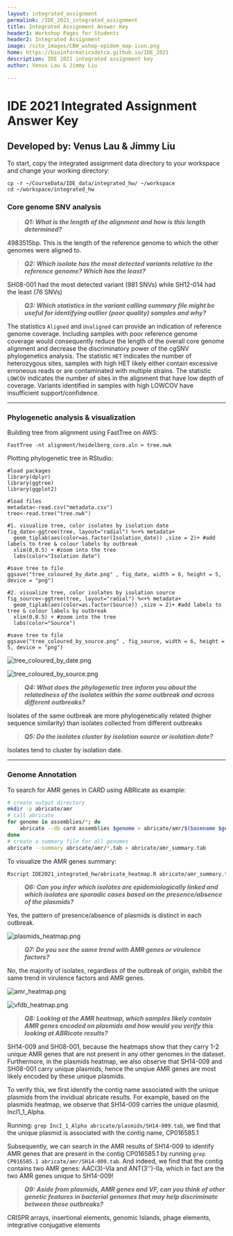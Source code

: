 ```yaml
---
layout: integrated_assignment
permalink: /IDE_2021_integrated_assignment
title: Integrated Assignment Answer Key
header1: Workshop Pages for Students
header2: Integrated Assignment
image: /site_images/CBW_wshop-epidem_map-icon.png
home: https://bioinformaticsdotca.github.io/IDE_2021
description: IDE 2021 integrated assignment key
author: Venus Lau & Jimmy Liu

---
```


# IDE 2021 Integrated Assignment Answer Key
## Developed by: Venus Lau & Jimmy Liu

To start, copy the integrated assignment data directory to your workspace and change your working directory:

```
cp -r ~/CourseData/IDE_data/integrated_hw/ ~/workspace
cd ~/workspace/integrated_hw
```

### Core genome SNV analysis

> ***Q1: What is the length of the alignment and how is this length determined?*** 

4983515bp. This is the length of the reference genome to which the other genomes were aligned to.

> ***Q2: Which isolate has the most detected variants relative to the reference genome? Which has the least?*** 

SH08-001 had the most detected variant (981 SNVs) while SH12-014 had the least (76 SNVs)

> ***Q3: Which statistics in the variant calling summary file might be useful for identifying outlier (poor quality) samples and why?*** 

The statistics `Aligned` and `Unaligned` can provide an indication of reference genome coverage. Including samples with poor reference genome coverage would consequently reduce the length of the overall core genome alignment and decrease the discriminatory power of the cgSNV phylogenetics analysis. The statistic `HET` indicates the number of heterozygous sites, samples with high HET likely either contain excessive erroneous reads or are contaminated with multiple strains. The statistic `LOWCOV` indicates the number of sites in the alignment that have low depth of coverage. Variants identified in samples with high LOWCOV have insufficient support/confidence.

___
### Phylogenetic analysis & visualization

Building tree from alignment using FastTree on AWS:

```
FastTree -nt alignment/heidelberg_core.aln > tree.nwk
```

Plotting phylogenetic tree in RStudio:
```
#load packages
library(dplyr)
library(ggtree)
library(ggplot2)

#load files
metadata<-read.csv("metadata.csv")
tree<-read.tree("tree.nwk")

#1. visualize tree, color isolates by isolation date
fig_date<-ggtree(tree, layout="radial") %<+% metadata+
  geom_tiplab(aes(color=as.factor(Isolation_date)) ,size = 2)+ #add labels to tree & colour labels by outbreak
  xlim(0,0.5) + #zoom into the tree
  labs(color="Isolation date")

#save tree to file
ggsave("tree_coloured_by_date.png" , fig_date, width = 6, height = 5, device = "png")

#2. visualize tree, color isolates by isolation source
fig_source<-ggtree(tree, layout="radial") %<+% metadata+
  geom_tiplab(aes(color=as.factor(Source)) ,size = 2)+ #add labels to tree & colour labels by outbreak
  xlim(0,0.5) + #zoom into the tree
  labs(color="Source")

#save tree to file
ggsave("tree_coloured_by_source.png" , fig_source, width = 6, height = 5, device = "png")
```
![tree_coloured_by_date.png][]

![tree_coloured_by_source.png][]


> ***Q4: What does the phylogenetic tree inform you about the relatedness of the isolates within the same outbreak and across different outbreaks?*** 

Isolates of the same outbreak are more phylogenetically related (higher sequence similarity) than isolates collected from different outbreaks

> ***Q5: Do the isolates cluster by isolation source or isolation date?*** 

Isolates tend to cluster by isolation date.
___
### Genome Annotation

To search for AMR genes in CARD using ABRicate as example:

```Bash
# create output directory
mkdir -p abricate/amr
# call abricate
for genome in assemblies/*; do
    abricate --db card assemblies $genome > abricate/amr/$(basename $genome .fa).tab
done
# create a summary file for all genomes
abricate --summary abricate/amr/*.tab > abricate/amr_summary.tab
```

To visualize the AMR genes summary:

```Bash
Rscript IDE2021_integrated_hw/abricate_heatmap.R abricate/amr_summary.tab abricate/amr_heatmap.png
```

> ***Q6: Can you infer which isolates are epidemiologically linked and which isolates are sporadic cases based on the presence/absence of the plasmids?*** 

Yes, the pattern of presence/absence of plasmids is distinct in each outbreak.

![plasmids_heatmap.png][]

> ***Q7: Do you see the same trend with AMR genes or virulence factors?*** 

No, the majority of isolates, regardless of the outbreak of origin, exhibit the same trend in virulence factors and AMR genes.

![amr_heatmap.png][]

![vfdb_heatmap.png][]

> ***Q8: Looking at the AMR heatmap, which samples likely contain AMR genes encoded on plasmids and how would you verify this looking at ABRicate results?***

SH14-009 and SH08-001, because the heatmaps show that they carry 1-2 unique AMR genes that are not present in any other genomes in the dataset. Furthermore, in the plasmids heatmap, we also observe that SH14-009 and SH08-001 carry unique plasmids; hence the unqiue AMR genes are most likely encoded by these unique plasmids.

To verify this, we first identify the contig name associated with the unique plasmids from the invidiual abricate results. For example, based on the plasmids heatmap, we observe that SH14-009 carries the unique plasmid, IncI1_1_Alpha.

Running: `grep IncI_1_Alpha abricate/plasmids/SH14-009.tab`, we find that the unique plasmid is associated with the contig name, CP016585.1

Subsequently, we can search in the AMR results of SH14-009 to identify AMR genes that are present in the contig CP016585.1 by running `grep CP016585.1 abricate/amr/SH14-009.tab`. And indeed, we find that the contig contains two AMR genes: AAC(3)-VIa and ANT(3'')-IIa, which in fact are the two AMR genes unique to SH14-009!

> ***Q9: Aside from plasmids, AMR genes and VF, can you think of other genetic features in bacterial genomes that may help discriminate between these outbreaks?*** 

CRISPR arrays, insertional elements, genomic Islands, phage elements, integrative conjugative elements

[plasmids_heatmap.png]: images/plasmids_heatmap.png
[amr_heatmap.png]: images/amr_heatmap.png
[vfdb_heatmap.png]: images/vfdb_heatmap.png
[tree_coloured_by_date.png]: images/tree_coloured_by_date.png
[tree_coloured_by_source.png]: images/tree_coloured_by_source.png
